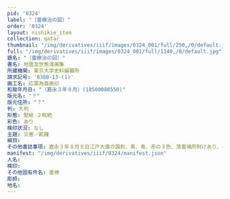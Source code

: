 ```yaml
---
pid: '0324'
label: "〔雷療治の図〕"
order: '0324'
layout: nishikie_item
collection: qatar
thumbnail: "/img/derivatives/iiif/images/0324_001/full/250,/0/default.jpg"
full: "/img/derivatives/iiif/images/0324_001/full/1140,/0/default.jpg"
題名: "〔雷療治の図〕"
書名: 地震及世態漫画集
所蔵機関: 東京大学史料編纂所
請求記号: '0380-13-(1)'
画工名: 応需為直画印
和暦年月日: "（嘉永３年８月）(18500080550)"
版元名: "？"
版元住所: "？"
判: 大判
形態: 竪絵 ２枚続
彩色: あり
検印状況: なし
主題: 災害／飢饉
細目: 
その他書誌事項: 嘉永３年８月８日江戸大雷の諷刺、黒、青、赤の３色、落雷場所附けあり、それぞれの鬼のことばあり
manifest: "/img/derivatives/iiif/0324/manifest.json"
人名: 
検印: 
その他固有件名: 雷神
彫師: 
地名: 
---
```

